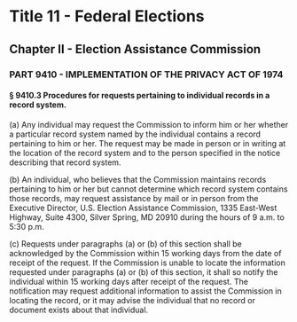 
# Title 11 - Federal Elections
## Chapter II - Election Assistance Commission
### PART 9410 - IMPLEMENTATION OF THE PRIVACY ACT OF 1974
#### § 9410.3 Procedures for requests pertaining to individual records in a record system.

(a) Any individual may request the Commission to inform him or her whether a particular record system named by the individual contains a record pertaining to him or her. The request may be made in person or in writing at the location of the record system and to the person specified in the notice describing that record system.

(b) An individual, who believes that the Commission maintains records pertaining to him or her but cannot determine which record system contains those records, may request assistance by mail or in person from the Executive Director, U.S. Election Assistance Commission, 1335 East-West Highway, Suite 4300, Silver Spring, MD 20910 during the hours of 9 a.m. to 5:30 p.m.

(c) Requests under paragraphs (a) or (b) of this section shall be acknowledged by the Commission within 15 working days from the date of receipt of the request. If the Commission is unable to locate the information requested under paragraphs (a) or (b) of this section, it shall so notify the individual within 15 working days after receipt of the request. The notification may request additional information to assist the Commission in locating the record, or it may advise the individual that no record or document exists about that individual.
